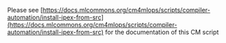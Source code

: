 Please see [https://docs.mlcommons.org/cm4mlops/scripts/compiler-automation/install-ipex-from-src](https://docs.mlcommons.org/cm4mlops/scripts/compiler-automation/install-ipex-from-src) for the documentation of this CM script
